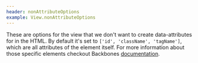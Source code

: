 ```yaml
---
header: nonAttributeOptions
example: View.nonAttributeOptions
---
```


These are options for the view that we don't want to create data-attributes for in the HTML.  By default it's set to `['id', 'className', 'tagName']`, which are all attributes of the element itself.  For more information about those specific elements checkout Backbones [documentation](http://backbonejs.org/#View).
